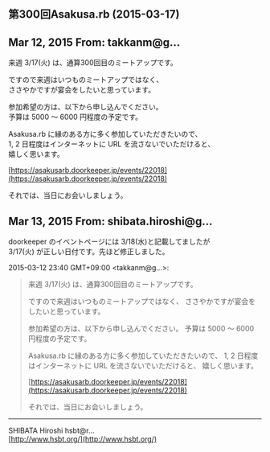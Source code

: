 ## 第300回Asakusa.rb (2015-03-17)

## Mar 12, 2015 From: takkanm@g...

来週 3/17(火) は、通算300回目のミートアップです。

ですので来週はいつものミートアップではなく、  
ささやかですが宴会をしたいと思っています。

参加希望の方は、以下から申し込んでください。  
予算は 5000 ～ 6000 円程度の予定です。

Asakusa.rb に縁のある方に多く参加していただきたいので、  
1, 2 日程度はインターネットに URL を流さないでいただけると、  
嬉しく思います。

[https://asakusarb.doorkeeper.jp/events/22018](https://asakusarb.doorkeeper.jp/events/22018)

それでは、当日にお会いしましょう。

## Mar 13, 2015 From: shibata.hiroshi@g...

doorkeeper のイベントページには 3/18(水)と記載してましたが  
3/17(火) が正しい日付です。先ほど修正しました。

2015-03-12 23:40 GMT+09:00 \<takkanm@g...\>:

> 来週 3/17(火) は、通算300回目のミートアップです。
> 
> ですので来週はいつものミートアップではなく、 ささやかですが宴会をしたいと思っています。
> 
> 参加希望の方は、以下から申し込んでください。 予算は 5000 ～ 6000 円程度の予定です。
> 
> Asakusa.rb に縁のある方に多く参加していただきたいので、 1, 2 日程度はインターネットに URL を流さないでいただけると、 嬉しく思います。
> 
> [https://asakusarb.doorkeeper.jp/events/22018](https://asakusarb.doorkeeper.jp/events/22018)
> 
> それでは、当日にお会いしましょう。
* * *

SHIBATA Hiroshi hsbt@r...  
[http://www.hsbt.org/](http://www.hsbt.org/)

